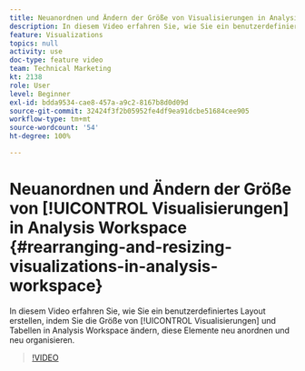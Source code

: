 ```yaml
---
title: Neuanordnen und Ändern der Größe von Visualisierungen in Analysis Workspace
description: In diesem Video erfahren Sie, wie Sie ein benutzerdefiniertes Layout erstellen, indem Sie die Größe von Visualisierungen und Tabellen in Analysis Workspace ändern, diese Elemente neu anordnen und neu organisieren.
feature: Visualizations
topics: null
activity: use
doc-type: feature video
team: Technical Marketing
kt: 2138
role: User
level: Beginner
exl-id: bdda9534-cae8-457a-a9c2-8167b8d0d09d
source-git-commit: 32424f3f2b05952fe4df9ea91dcbe51684cee905
workflow-type: tm+mt
source-wordcount: '54'
ht-degree: 100%

---
```


# Neuanordnen und Ändern der Größe von [!UICONTROL Visualisierungen] in Analysis Workspace {#rearranging-and-resizing-visualizations-in-analysis-workspace}

In diesem Video erfahren Sie, wie Sie ein benutzerdefiniertes Layout erstellen, indem Sie die Größe von [!UICONTROL Visualisierungen] und Tabellen in Analysis Workspace ändern, diese Elemente neu anordnen und neu organisieren.

>[!VIDEO](https://video.tv.adobe.com/v/24707/?quality=12)
